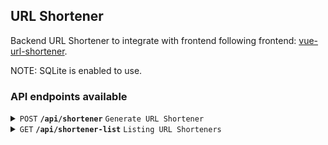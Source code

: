 ## URL Shortener

Backend URL Shortener to integrate with frontend following frontend: [vue-url-shortener](https://github.com/SantosReis/vue-url-shortener).

NOTE: SQLite is enabled to use.

### API endpoints available

<details>
 <summary><code>POST</code> <code><b>/api/shortener</b></code> <code>Generate URL Shortener</code></summary>

##### Parameters

> | name  | type     | data type    | description             |
> | ----- | -------- | ------------ | ----------------------- |
> | `url` | required | string (255) | The url to be shortened |

##### Responses

> | http code | content-type       | response    |
> | --------- | ------------------ | ----------- |
> | `200`     | `application/json` | JSON string |

##### Example cURL

> ```javascript
>  curl -X GET -H "Content-Type: application/json" http://localhost:8889/api/shortener
> ```

</details>

<details>
 <summary><code>GET</code> <code><b>/api/shortener-list</b></code> <code>Listing URL Shorteners</code></summary>

##### Parameters

> None

##### Responses

> | http code | content-type               | response    |
> | --------- | -------------------------- | ----------- |
> | `200`     | `text/plain;charset=UTF-8` | JSON string |

##### Example cURL

> ```javascript
>  curl -X GET -H "Content-Type: application/json" http://localhost:8889/api/shortener-list
> ```

</details>
